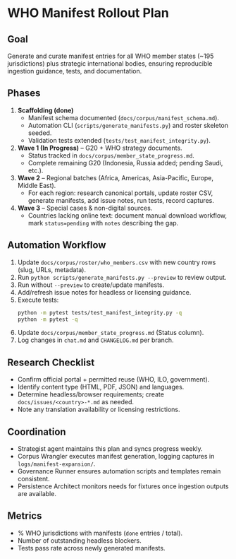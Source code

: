 # WHO Manifest Rollout Plan

## Goal
Generate and curate manifest entries for all WHO member states (~195 jurisdictions) plus strategic
international bodies, ensuring reproducible ingestion guidance, tests, and documentation.

## Phases
1. **Scaffolding (done)**
   - Manifest schema documented (`docs/corpus/manifest_schema.md`).
   - Automation CLI (`scripts/generate_manifests.py`) and roster skeleton seeded.
   - Validation tests extended (`tests/test_manifest_integrity.py`).
2. **Wave 1 (In Progress)** – G20 + WHO strategy documents.
   - Status tracked in `docs/corpus/member_state_progress.md`.
   - Complete remaining G20 (Indonesia, Russia added; pending Saudi, etc.).
3. **Wave 2** – Regional batches (Africa, Americas, Asia-Pacific, Europe, Middle East).
   - For each region: research canonical portals, update roster CSV, generate manifests, add issue
     notes, run tests, record captures.
4. **Wave 3** – Special cases & non-digital sources.
   - Countries lacking online text: document manual download workflow, mark `status=pending` with
     `notes` describing the gap.

## Automation Workflow
1. Update `docs/corpus/roster/who_members.csv` with new country rows (slug, URLs, metadata).
2. Run `python scripts/generate_manifests.py --preview` to review output.
3. Run without `--preview` to create/update manifests.
4. Add/refresh issue notes for headless or licensing guidance.
5. Execute tests:
   ```bash
   python -m pytest tests/test_manifest_integrity.py -q
   python -m pytest -q
   ```
6. Update `docs/corpus/member_state_progress.md` (Status column).
7. Log changes in `chat.md` and `CHANGELOG.md` per branch.

## Research Checklist
- Confirm official portal + permitted reuse (WHO, ILO, government).
- Identify content type (HTML, PDF, JSON) and languages.
- Determine headless/browser requirements; create `docs/issues/<country>-*.md` as needed.
- Note any translation availability or licensing restrictions.

## Coordination
- Strategist agent maintains this plan and syncs progress weekly.
- Corpus Wrangler executes manifest generation, logging captures in `logs/manifest-expansion/`.
- Governance Runner ensures automation scripts and templates remain consistent.
- Persistence Architect monitors needs for fixtures once ingestion outputs are available.

## Metrics
- % WHO jurisdictions with manifests (`done` entries / total).
- Number of outstanding headless blockers.
- Tests pass rate across newly generated manifests.

